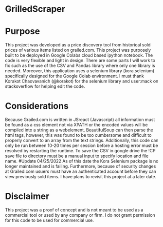 # GrilledScraper
# Purpose
This project was developed as a price discovery tool from historical sold prices of various items listed on grailed.com. This project was purposely built to be deployed in Google Colabs cloud based ipython notebook. The code is very flexible and light in design. There are some parts I will work to fix such as the use of the CSV and Pandas library where only one library is needed. Moreover, this application uses a selenium library (kora.selenium) specifically designed for the Google Colab environment. I must thank Korakot Chaovavanich (@korakot) for the selenium library and user:mack on stackoverflow for helping edit the code. 
# Considerations 
Because Grailed.com is written in JSreact (Javascript) all information must be found as a css element not via XPATH or the encoded values will be compiled into a string as a webelement. BeautifulSoup can then parse the html tags, however, this was found to be too cumbersome and difficult to properly convert to an array from the text strings. Additionally, this code can only be run between 10-20 times per session before a hosting error must be resolved by restarting the runtime. To save the CSV in google drive the !CP save file to directory must be a manual input to specify location and file name.
#Update 04/25/2022
As of this date the Kora Selenium package is no longer maintained and is failing. Furthermore, because of security changes at Grailed.com usuers must have an authenticated account before they can view previously sold items. I have plans to revisit this project at a later date.
# Disclaimer 
This project was a proof of concept and is not meant to be used as a commercial tool or used by any company or firm. I do not grant permission for this code to be used for commercial use. 
